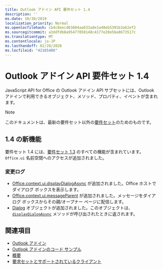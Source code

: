 ```yaml
---
title: Outlook アドイン API 要件セット 1.4
description: ''
ms.date: 10/30/2019
localization_priority: Normal
ms.openlocfilehash: cb4c8eecd63604aa633ade1a40eb5391b3a62ef2
ms.sourcegitcommit: a3ddfdb8a95477850148c4177e20e56a8673517c
ms.translationtype: MT
ms.contentlocale: ja-JP
ms.lasthandoff: 02/20/2020
ms.locfileid: "42165406"
---
```

# <a name="outlook-add-in-api-requirement-set-14"></a>Outlook アドイン API 要件セット 1.4

JavaScript API for Office の Outlook アドイン API サブセットには、Outlook アドインで利用できるオブジェクト、メソッド、プロパティ、イベントが含まれます。

> [!NOTE]
> このドキュメントは、最新の要件セット以外の[要件セット](/office/dev/add-ins/reference/requirement-sets/outlook-api-requirement-sets)のためのものです。

## <a name="whats-new-in-14"></a>1.4 の新機能

要件セット 1.4 には、[要件セット 1.3](../requirement-set-1.3/outlook-requirement-set-1.3.md) のすべての機能が含まれています。`Office.ui` 名前空間へのアクセスが追加されました。

### <a name="change-log"></a>変更ログ

- [Office.context.ui.displayDialogAsync](/javascript/api/office/office.ui#displaydialogasync-startaddress--options--callback-) が追加されました。Office ホストでダイアログ ボックスを表示します。
- [Office.context.ui.messageParent](/javascript/api/office/office.ui#messageparent-message-) が追加されました。メッセージをダイアログ ボックスからその親/オープナー ページに配信します。
- [Dialog](/javascript/api/office/office.dialog) オブジェクトが追加されました。このオブジェクトは、[`displayDialogAsync`](/javascript/api/office/office.ui#displaydialogasync-startaddress--options--callback-) メソッドが呼び出されたときに返されます。

## <a name="see-also"></a>関連項目

- [Outlook アドイン](../../../outlook/outlook-add-ins-overview.md)
- [Outlook アドインのコード サンプル](https://developer.microsoft.com/outlook/gallery/?filterBy=Outlook,Samples,Add-ins)
- [概要](../../../quickstarts/outlook-quickstart.md)
- [要求セットとサポートされているクライアント](../../requirement-sets/outlook-api-requirement-sets.md)
